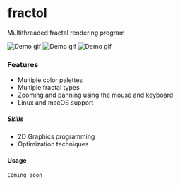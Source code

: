 # fractol

Multithreaded fractal rendering program

![Demo gif](https://media.giphy.com/media/kHIV6DtjTSU4de0Msw/giphy.gif)
![Demo gif](https://media.giphy.com/media/QYjUiWYDi9F4gHxGw3/giphy.gif)
![Demo gif](https://media.giphy.com/media/QBeakdvXqWBxO2UNyU/giphy.gif)

### Features

* Multiple color palettes
* Multiple fractal types
* Zooming and panning using the mouse and keyboard
* Linux and macOS support

##### Skills

* 2D Graphics programming
* Optimization techniques

#### Usage
```
Coming soon
```
